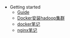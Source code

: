 - Getting started
  - [Guide](guide.md)
  - [Docker安装hadoop集群](doceker-Install-hadoop.md)
  - [docker笔记](docker.md "dockernote")
  - [nginx笔记](nginx.md  "nginxnote")